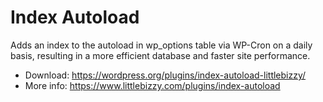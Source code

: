 # Index Autoload

Adds an index to the autoload in wp_options table via WP-Cron on a daily basis, resulting in a more efficient database and faster site performance.

* Download: https://wordpress.org/plugins/index-autoload-littlebizzy/
* More info: https://www.littlebizzy.com/plugins/index-autoload
